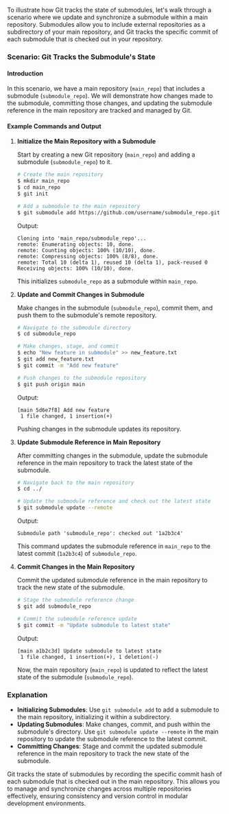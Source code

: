 To illustrate how Git tracks the state of submodules, let's walk through a scenario where we update and synchronize a submodule within a main repository. Submodules allow you to include external repositories as a subdirectory of your main repository, and Git tracks the specific commit of each submodule that is checked out in your repository.

### Scenario: Git Tracks the Submodule's State

#### Introduction

In this scenario, we have a main repository (`main_repo`) that includes a submodule (`submodule_repo`). We will demonstrate how changes made to the submodule, committing those changes, and updating the submodule reference in the main repository are tracked and managed by Git.

#### Example Commands and Output

1. **Initialize the Main Repository with a Submodule**

   Start by creating a new Git repository (`main_repo`) and adding a submodule (`submodule_repo`) to it.

   ```bash
   # Create the main repository
   $ mkdir main_repo
   $ cd main_repo
   $ git init

   # Add a submodule to the main repository
   $ git submodule add https://github.com/username/submodule_repo.git
   ```

   Output:
   ```
   Cloning into 'main_repo/submodule_repo'...
   remote: Enumerating objects: 10, done.
   remote: Counting objects: 100% (10/10), done.
   remote: Compressing objects: 100% (8/8), done.
   remote: Total 10 (delta 1), reused 10 (delta 1), pack-reused 0
   Receiving objects: 100% (10/10), done.
   ```

   This initializes `submodule_repo` as a submodule within `main_repo`.

2. **Update and Commit Changes in Submodule**

   Make changes in the submodule (`submodule_repo`), commit them, and push them to the submodule's remote repository.

   ```bash
   # Navigate to the submodule directory
   $ cd submodule_repo

   # Make changes, stage, and commit
   $ echo "New feature in submodule" >> new_feature.txt
   $ git add new_feature.txt
   $ git commit -m "Add new feature"

   # Push changes to the submodule repository
   $ git push origin main
   ```

   Output:
   ```
   [main 5d6e7f8] Add new feature
    1 file changed, 1 insertion(+)
   ```

   Pushing changes in the submodule updates its repository.

3. **Update Submodule Reference in Main Repository**

   After committing changes in the submodule, update the submodule reference in the main repository to track the latest state of the submodule.

   ```bash
   # Navigate back to the main repository
   $ cd ../

   # Update the submodule reference and check out the latest state
   $ git submodule update --remote
   ```

   Output:
   ```
   Submodule path 'submodule_repo': checked out '1a2b3c4'
   ```

   This command updates the submodule reference in `main_repo` to the latest commit (`1a2b3c4`) of `submodule_repo`.

4. **Commit Changes in the Main Repository**

   Commit the updated submodule reference in the main repository to track the new state of the submodule.

   ```bash
   # Stage the submodule reference change
   $ git add submodule_repo

   # Commit the submodule reference update
   $ git commit -m "Update submodule to latest state"
   ```

   Output:
   ```
   [main a1b2c3d] Update submodule to latest state
    1 file changed, 1 insertion(+), 1 deletion(-)
   ```

   Now, the main repository (`main_repo`) is updated to reflect the latest state of the submodule (`submodule_repo`).

### Explanation

- **Initializing Submodules**: Use `git submodule add` to add a submodule to the main repository, initializing it within a subdirectory.
- **Updating Submodules**: Make changes, commit, and push within the submodule's directory. Use `git submodule update --remote` in the main repository to update the submodule reference to the latest commit.
- **Committing Changes**: Stage and commit the updated submodule reference in the main repository to track the new state of the submodule.

Git tracks the state of submodules by recording the specific commit hash of each submodule that is checked out in the main repository. This allows you to manage and synchronize changes across multiple repositories effectively, ensuring consistency and version control in modular development environments.